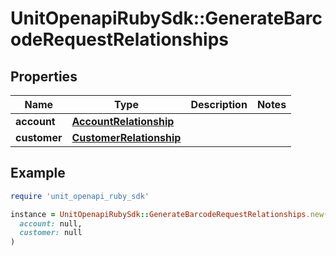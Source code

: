 # UnitOpenapiRubySdk::GenerateBarcodeRequestRelationships

## Properties

| Name | Type | Description | Notes |
| ---- | ---- | ----------- | ----- |
| **account** | [**AccountRelationship**](AccountRelationship.md) |  |  |
| **customer** | [**CustomerRelationship**](CustomerRelationship.md) |  |  |

## Example

```ruby
require 'unit_openapi_ruby_sdk'

instance = UnitOpenapiRubySdk::GenerateBarcodeRequestRelationships.new(
  account: null,
  customer: null
)
```

